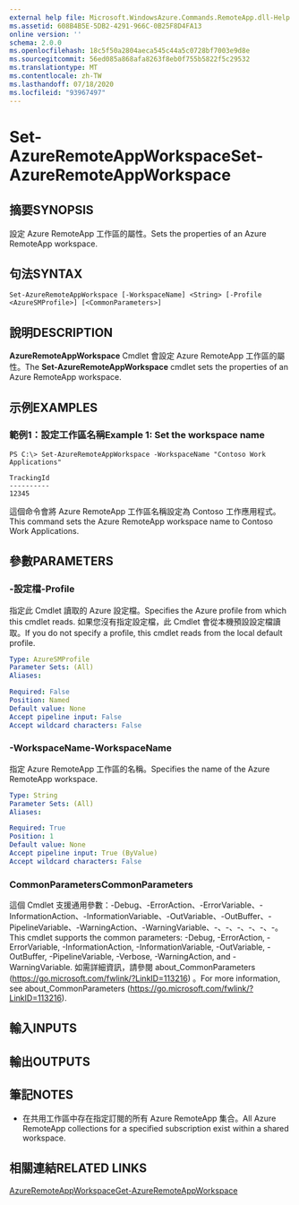 ```yaml
---
external help file: Microsoft.WindowsAzure.Commands.RemoteApp.dll-Help.xml
ms.assetid: 608B4B5E-5DB2-4291-966C-0B25F8D4FA13
online version: ''
schema: 2.0.0
ms.openlocfilehash: 18c5f50a2804aeca545c44a5c0728bf7003e9d8e
ms.sourcegitcommit: 56ed085a868afa8263f8eb0f755b5822f5c29532
ms.translationtype: MT
ms.contentlocale: zh-TW
ms.lasthandoff: 07/18/2020
ms.locfileid: "93967497"
---
```

# <span data-ttu-id="02def-101">Set-AzureRemoteAppWorkspace</span><span class="sxs-lookup"><span data-stu-id="02def-101">Set-AzureRemoteAppWorkspace</span></span>

## <span data-ttu-id="02def-102">摘要</span><span class="sxs-lookup"><span data-stu-id="02def-102">SYNOPSIS</span></span>
<span data-ttu-id="02def-103">設定 Azure RemoteApp 工作區的屬性。</span><span class="sxs-lookup"><span data-stu-id="02def-103">Sets the properties of an Azure RemoteApp workspace.</span></span>

## <span data-ttu-id="02def-104">句法</span><span class="sxs-lookup"><span data-stu-id="02def-104">SYNTAX</span></span>

```
Set-AzureRemoteAppWorkspace [-WorkspaceName] <String> [-Profile <AzureSMProfile>] [<CommonParameters>]
```

## <span data-ttu-id="02def-105">說明</span><span class="sxs-lookup"><span data-stu-id="02def-105">DESCRIPTION</span></span>
<span data-ttu-id="02def-106">**AzureRemoteAppWorkspace** Cmdlet 會設定 Azure RemoteApp 工作區的屬性。</span><span class="sxs-lookup"><span data-stu-id="02def-106">The **Set-AzureRemoteAppWorkspace** cmdlet sets the properties of an Azure RemoteApp workspace.</span></span>

## <span data-ttu-id="02def-107">示例</span><span class="sxs-lookup"><span data-stu-id="02def-107">EXAMPLES</span></span>

### <span data-ttu-id="02def-108">範例1：設定工作區名稱</span><span class="sxs-lookup"><span data-stu-id="02def-108">Example 1: Set the workspace name</span></span>
```
PS C:\> Set-AzureRemoteAppWorkspace -WorkspaceName "Contoso Work Applications"

TrackingId
----------
12345
```

<span data-ttu-id="02def-109">這個命令會將 Azure RemoteApp 工作區名稱設定為 Contoso 工作應用程式。</span><span class="sxs-lookup"><span data-stu-id="02def-109">This command sets the Azure RemoteApp workspace name to Contoso Work Applications.</span></span>

## <span data-ttu-id="02def-110">參數</span><span class="sxs-lookup"><span data-stu-id="02def-110">PARAMETERS</span></span>

### <span data-ttu-id="02def-111">-設定檔</span><span class="sxs-lookup"><span data-stu-id="02def-111">-Profile</span></span>
<span data-ttu-id="02def-112">指定此 Cmdlet 讀取的 Azure 設定檔。</span><span class="sxs-lookup"><span data-stu-id="02def-112">Specifies the Azure profile from which this cmdlet reads.</span></span>
<span data-ttu-id="02def-113">如果您沒有指定設定檔，此 Cmdlet 會從本機預設設定檔讀取。</span><span class="sxs-lookup"><span data-stu-id="02def-113">If you do not specify a profile, this cmdlet reads from the local default profile.</span></span>

```yaml
Type: AzureSMProfile
Parameter Sets: (All)
Aliases: 

Required: False
Position: Named
Default value: None
Accept pipeline input: False
Accept wildcard characters: False
```

### <span data-ttu-id="02def-114">-WorkspaceName</span><span class="sxs-lookup"><span data-stu-id="02def-114">-WorkspaceName</span></span>
<span data-ttu-id="02def-115">指定 Azure RemoteApp 工作區的名稱。</span><span class="sxs-lookup"><span data-stu-id="02def-115">Specifies the name of the Azure RemoteApp workspace.</span></span>

```yaml
Type: String
Parameter Sets: (All)
Aliases: 

Required: True
Position: 1
Default value: None
Accept pipeline input: True (ByValue)
Accept wildcard characters: False
```

### <span data-ttu-id="02def-116">CommonParameters</span><span class="sxs-lookup"><span data-stu-id="02def-116">CommonParameters</span></span>
<span data-ttu-id="02def-117">這個 Cmdlet 支援通用參數：-Debug、-ErrorAction、-ErrorVariable、-InformationAction、-InformationVariable、-OutVariable、-OutBuffer、-PipelineVariable、-WarningAction、-WarningVariable、-、-、-、-、-、-。</span><span class="sxs-lookup"><span data-stu-id="02def-117">This cmdlet supports the common parameters: -Debug, -ErrorAction, -ErrorVariable, -InformationAction, -InformationVariable, -OutVariable, -OutBuffer, -PipelineVariable, -Verbose, -WarningAction, and -WarningVariable.</span></span> <span data-ttu-id="02def-118">如需詳細資訊，請參閱 about_CommonParameters (https://go.microsoft.com/fwlink/?LinkID=113216) 。</span><span class="sxs-lookup"><span data-stu-id="02def-118">For more information, see about_CommonParameters (https://go.microsoft.com/fwlink/?LinkID=113216).</span></span>

## <span data-ttu-id="02def-119">輸入</span><span class="sxs-lookup"><span data-stu-id="02def-119">INPUTS</span></span>

## <span data-ttu-id="02def-120">輸出</span><span class="sxs-lookup"><span data-stu-id="02def-120">OUTPUTS</span></span>

## <span data-ttu-id="02def-121">筆記</span><span class="sxs-lookup"><span data-stu-id="02def-121">NOTES</span></span>
* <span data-ttu-id="02def-122">在共用工作區中存在指定訂閱的所有 Azure RemoteApp 集合。</span><span class="sxs-lookup"><span data-stu-id="02def-122">All Azure RemoteApp collections for a specified subscription exist within a shared workspace.</span></span>

## <span data-ttu-id="02def-123">相關連結</span><span class="sxs-lookup"><span data-stu-id="02def-123">RELATED LINKS</span></span>

[<span data-ttu-id="02def-124">AzureRemoteAppWorkspace</span><span class="sxs-lookup"><span data-stu-id="02def-124">Get-AzureRemoteAppWorkspace</span></span>](./Get-AzureRemoteAppWorkspace.md)


